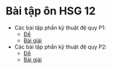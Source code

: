 # Bài tập ôn HSG 12

- Các bài tập phần kỹ thuật đệ quy P1:
  - [Đề](./files/B4.docx)
  - [Bài giải](./solutions/bai4.md)
- Các bài tập phần kỹ thuật đệ quy P2:
  - [Đề](./files/B5.docx)
  - [Bài giải](./solutions/bai5.md)

